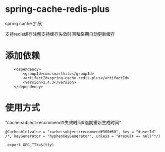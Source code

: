 # spring-cache-redis-plus

spring cache 扩展

支持redis缓存注解支持缓存失效时间和临期自动更新缓存

# 添加依赖

```
    <dependency>
        <groupId>com.smarthito</groupId>
        <artifactId>spring-cache-redis-plus</artifactId>
        <version>1.4.3</version>
    </dependency>
```

# 使用方式

"cache:subject:recommend#失效时间#临期重新生成时间"

```
@Cacheable(value = "cache:subject:recommend#300#60", key = "#userId" /*, keyGenerator = "hyphenKeyGenerator", unless = "#result == null"*/)
```

```
 export GPG_TTY=$(tty)
```